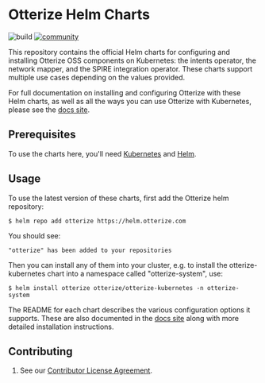 # Otterize Helm Charts

![build](https://github.com/otterize/helm-charts/actions/workflows/build.yaml/badge.svg)
[![community](https://img.shields.io/badge/slack-Otterize_Slack-purple.svg?logo=slack)](https://joinslack.otterize.com)

This repository contains the official Helm charts for configuring and installing Otterize OSS components on Kubernetes: the intents operator, the network mapper, and the SPIRE integration operator. These charts support multiple use cases depending on the values provided.

For full documentation on installing and configuring Otterize with these Helm charts, as well as all the ways you can use Otterize with Kubernetes, please see the
[docs site](https://docs.otterize.com/).

## Prerequisites

To use the charts here, you'll need [Kubernetes](https://kubernetes.io/docs/home/) and [Helm](https://helm.sh/docs/intro/quickstart/).

## Usage

To use the latest version of these charts, first add the Otterize helm repository:

```console
$ helm repo add otterize https://helm.otterize.com
```
You should see:
```console
"otterize" has been added to your repositories
````

Then you can install any of them into your cluster, e.g. to install the otterize-kubernetes chart into a namespace called "otterize-system", use:
```console
$ helm install otterize otterize/otterize-kubernetes -n otterize-system
```

The README for each chart describes the various configuration options it supports. 
These are also documented in the [docs site](https://docs.otterize.com/) along with more detailed installation instructions.

## Contributing
1. See our [Contributor License Agreement](https://github.com/otterize/cla/).
